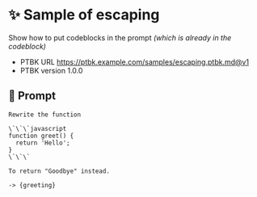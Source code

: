 # ✨ Sample of escaping

Show how to put codeblocks in the prompt _(which is already in the codeblock)_

-   PTBK URL https://ptbk.example.com/samples/escaping.ptbk.md@v1
-   PTBK version 1.0.0

## 💬 Prompt

```
Rewrite the function

\`\`\`javascript
function greet() {
  return 'Hello';
}
\`\`\`

To return "Goodbye" instead.

```

`-> {greeting}`
